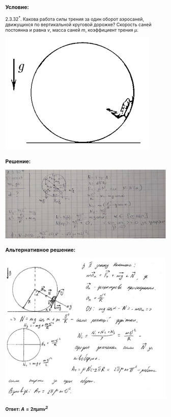 ###  Условие: 

$2.3.32^*.$ Какова работа силы трения за один оборот аэросаней, движущихся по вертикальной круговой дорожке? Скорость саней постоянна и равна $v$, масса саней $m$, коэффициент трения $\mu$. 

![К задаче $2.3.32$|452x353, 35%](../../img/2.3.32/2.3.32.png)

###  Решение: 

![|638x272, 100%](../../img/2.3.32/sol1.jpg) 

###  Альтернативное решение: 

![|640x556, 80%](../../img/2.3.32/sol2.jpg) 

####  Ответ: $A = 2\pi\mu mv^2$ 
